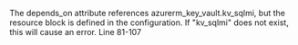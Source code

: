  The depends_on attribute references azurerm_key_vault.kv_sqlmi, but the resource block is defined in the configuration. If "kv_sqlmi" does not exist, this will cause an error. Line 81-107

